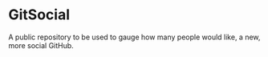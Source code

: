 GitSocial
=========

A public repository to be used to gauge how many people would like, a new, more social GitHub.
